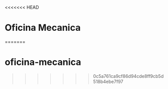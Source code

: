 <<<<<<< HEAD
# Oficina Mecanica 
=======
# oficina-mecanica
>>>>>>> 0c5a761ca9cf86d94cde8ff9cb5d518b4ebe7f97
